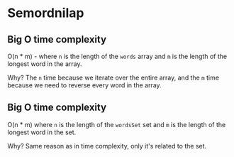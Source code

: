 # Semordnilap

## Big O time complexity

O(n \* m) - where `n` is the length of the `words` array and `m` is the length of the longest word in the array.

Why? The `n` time because we iterate over the entire array, and the `m` time because we need to reverse every word in the array.

## Big O time complexity

O(n \* m) where `n` is the length of the `wordsSet` set and `m` is the length of the longest word in the set.

Why? Same reason as in time complexity, only it's related to the set.
